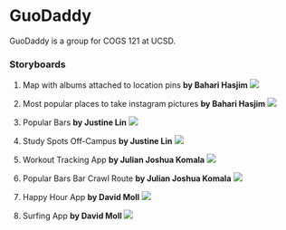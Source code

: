 # GuoDaddy

GuoDaddy is a group for COGS 121 at UCSD.

### Storyboards
1. Map with albums attached to location pins **by Bahari Hasjim**
![](http://i.imgur.com/staUsqB.jpg?raw=true)

2. Most popular places to take instagram pictures **by Bahari Hasjim**
![](http://i.imgur.com/fh4ku9F.jpg?raw=true)

3. Popular Bars **by Justine Lin**
![](http://i.imgur.com/8ojYlCL.jpg)

4. Study Spots Off-Campus **by Justine Lin**
![](http://i.imgur.com/GoYcg4i.jpg)

5. Workout Tracking App **by Julian Joshua Komala**
![](http://i.imgur.com/6jOu8un.jpg)

6. Popular Bars Bar Crawl Route **by Julian Joshua Komala**
![](http://i.imgur.com/iXQW9xt.jpg)

7. Happy Hour App **by David Moll**
![](http://i.imgur.com/O1qCA8K.jpg)

8. Surfing App **by David Moll**
![](http://i.imgur.com/nwtcHW9.jpg)
